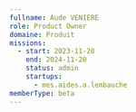 ```yaml
---
fullname: Aude VENIERE
role: Product Owner
domaine: Produit
missions:
  - start: 2023-11-20
    end: 2024-11-20
    status: admin
    startups:
      - mes.aides.a.lembauche
memberType: beta
---
```


